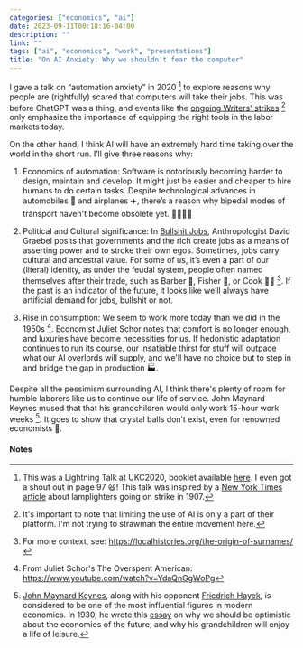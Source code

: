 ```yaml
---
categories: ["economics", "ai"]
date: 2023-09-11T00:18:16-04:00
description: ""
link: ""
tags: ["ai", "economics", "work", "presentations"]
title: "On AI Anxiety: Why we shouldn’t fear the computer"
---
```


I gave a talk on “automation anxiety” in 2020 [^1] to explore reasons why people are (rightfully) scared that computers will take their jobs.
This was before ChatGPT was a thing, and events like the [ongoing Writers' strikes](https://en.wikipedia.org/wiki/2023_Writers_Guild_of_America_strike) [^2] only emphasize the importance of equipping the right tools in the labor markets today.

On the other hand, I think AI will have an extremely hard time taking over the world in the short run. I’ll give three reasons why:

1. Economics of automation: Software is notoriously becoming harder to design, maintain and develop. It might just be easier and cheaper to hire humans to do certain tasks. Despite technological advances in automobiles 🚗 and airplanes ✈️, there’s a reason why bipedal modes of transport haven't become obsolete yet. 🏃‍♂️💨💨

2. Political and Cultural significance: In [Bullshit Jobs](https://en.wikipedia.org/wiki/Bullshit_Jobs), Anthropologist David Graebel posits that governments and the rich create jobs as a means of asserting power and to stroke their own egos. Sometimes, jobs carry cultural and ancestral value. For some of us, it’s even a part of our (literal) identity, as under the feudal system, people often named themselves after their trade, such as Barber 💇, Fisher 🎣, or Cook 🧑‍🍳 [^3]. If the past is an indicator of the future, it looks like we’ll always have artificial demand for jobs, bullshit or not.

3. Rise in consumption: We seem to work more today than we did in the 1950s [^4]. Economist Juliet Schor notes that comfort is no longer enough, and luxuries have become necessities for us. If hedonistic adaptation continues to run its course, our insatiable thirst for stuff will outpace what our AI overlords will supply, and we'll have no choice but to step in and bridge the gap in production 🏭.

Despite all the pessimism surrounding AI, I think there's plenty of room for humble laborers like us to continue our life of service. John Maynard Keynes mused that that his grandchildren would only work 15-hour work weeks [^5]. It goes to show that crystal balls don’t exist, even for renowned economists 🤕.

#### Notes

[^1]: This was a Lightning Talk at UKC2020, booklet available [here](https://www.ukc.ksea.org/wp-content/uploads/2023/05/UKC_2020_Report-Book_1.25.pdf). I even got a shout out in page 97 😆! This talk was inspired by a [New York Times article](https://www.nytimes.com/1907/04/25/archives/lamplighters-quit-city-dark-in-spots-police-reserves-out-in-harlem.html) about lamplighters going on strike in 1907.

[^2]: It's important to note that limiting the use of AI is only a part of their platform. I'm not trying to strawman the entire movement here.

[^3]: For more context, see: <https://localhistories.org/the-origin-of-surnames/>

[^4]: From Juliet Schor's The Overspent American: <https://www.youtube.com/watch?v=YdaQnGgWoPg>

[^5]: [John Maynard Keynes](https://en.wikipedia.org/wiki/John_Maynard_Keynes), along with his opponent [Friedrich  Hayek](https://en.wikipedia.org/wiki/Friedrich_Hayek), is considered to be one of the most influential figures in modern economics. In 1930, he wrote this [essay]( https://www.aspeninstitute.org/wp-content/uploads/files/content/upload/Intro_and_Section_I.pdf) on why we should be optimistic about the economies of the future, and why his grandchildren will enjoy a life of leisure.
